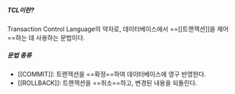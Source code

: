 ##### TCL이란?
Transaction Control Language의 약자로, 데이터베이스에서 ==[[트랜잭션]]을 제어==하는 데 사용하는 문법이다.

##### 문법 종류
- [[COMMIT]]: 트랜잭션을 ==확정==하여 데이터베이스에 영구 반영한다.
- [[ROLLBACK]]: 트랜잭션을 ==취소==하고, 변경된 내용을 되돌린다.